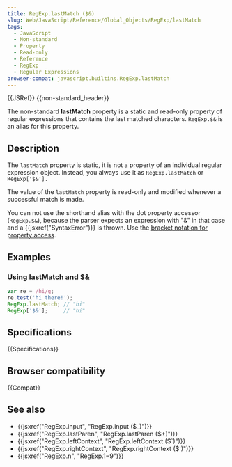 ```yaml
---
title: RegExp.lastMatch ($&)
slug: Web/JavaScript/Reference/Global_Objects/RegExp/lastMatch
tags:
  - JavaScript
  - Non-standard
  - Property
  - Read-only
  - Reference
  - RegExp
  - Regular Expressions
browser-compat: javascript.builtins.RegExp.lastMatch
---
```

{{JSRef}} {{non-standard_header}}

The non-standard **lastMatch** property is a static and read-only property of
regular expressions that contains the last matched characters. `RegExp.$&` is an
alias for this property.

## Description

The `lastMatch` property is static, it is not a property of an individual
regular expression object. Instead, you always use it as `RegExp.lastMatch` or
`RegExp['$&'].`

The value of the `lastMatch` property is read-only and modified whenever a
successful match is made.

You can not use the shorthand alias with the dot property accessor
(`RegExp.$&`), because the parser expects an expression with "&" in that case
and a {{jsxref("SyntaxError")}} is thrown. Use the
[bracket notation for property access](/en-US/docs/Web/JavaScript/Reference/Operators/Property_Accessors).

## Examples

### Using lastMatch and $&

```js
var re = /hi/g;
re.test('hi there!');
RegExp.lastMatch; // "hi"
RegExp['$&'];     // "hi"
```

## Specifications

{{Specifications}}

## Browser compatibility

{{Compat}}

## See also

*   {{jsxref("RegExp.input", "RegExp.input ($_)")}}
*   {{jsxref("RegExp.lastParen", "RegExp.lastParen ($+)")}}
*   {{jsxref("RegExp.leftContext", "RegExp.leftContext ($`)")}}
*   {{jsxref("RegExp.rightContext", "RegExp.rightContext ($')")}}
*   {{jsxref("RegExp.n", "RegExp.$1-$9")}}
